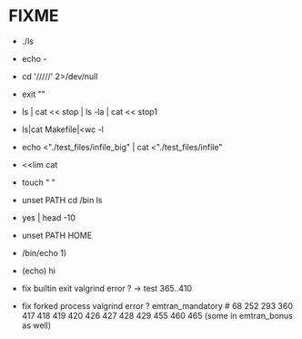 # FIXME

- ./ls
- echo -
- cd '/////' 2>/dev/null
- exit ""
- ls | cat << stop | ls -la | cat << stop1
- ls|cat Makefile|<wc -l
- echo <"./test_files/infile_big" | cat <"./test_files/infile"
- <<lim cat
- touch "
"
- unset PATH
cd /bin
ls
- yes | head -10
- unset PATH HOME
- /bin/echo 1)
- (echo) hi

- fix builtin exit valgrind error ? -> test 365..410
- fix forked process valgrind error ? emtran_mandatory # 68 252 293 360 417 418 419 420 426 427 428 429 455 460 465 (some in emtran_bonus as well)
